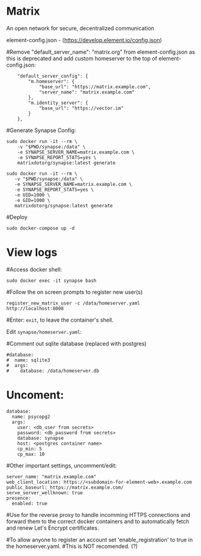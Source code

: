 # Matrix
An open network for secure, decentralized communication


element-config.json  - (https://develop.element.io/config.json)

#Remove "default_server_name": "matrix.org" from element-config.json as this is deprecated and add custom homeserver to the top of element-config.json:
```
    "default_server_config": {
        "m.homeserver": {
            "base_url": "https://matrix.example.com",
            "server_name": "matrix.example.com"
        },
        "m.identity_server": {
            "base_url": "https://vector.im"
        }
    },
```

#Generate Synapse Config:
```
sudo docker run -it --rm \
    -v "$PWD/synapse:/data" \
    -e SYNAPSE_SERVER_NAME=matrix.example.com \
    -e SYNAPSE_REPORT_STATS=yes \
    matrixdotorg/synapse:latest generate
 ```
 ```
sudo docker run -it --rm \
    -v "$PWD/synapse:/data" \
    -e SYNAPSE_SERVER_NAME=matrix.example.com \
    -e SYNAPSE_REPORT_STATS=yes \
    -e UID=1000 \
    -e GID=1000 \
    matrixdotorg/synapse:latest generate
```
#Deploy
```
sudo docker-compose up -d
```

# View logs

#Access docker shell:
```
sudo docker exec -it synapse bash
```

#Follow the on screen prompts to register new user(s)
```
register_new_matrix_user -c /data/homeserver.yaml http://localhost:8008
```

#Enter: `exit`, to leave the container's shell.

Edit `synapse/homeserver.yaml`:

#Comment out sqlite database (replaced with postgres)
```
#database:
#  name: sqlite3
#  args:
#    database: /data/homeserver.db
```

# Uncoment: 
```
database:
  name: psycopg2
  args:
    user: <db_user from secrets>
    password: <db_password from secrets>
    database: synapse
    host: <postgres container name>
    cp_min: 5
    cp_max: 10
```

#Other important settings, uncomment/edit:
```
server_name: "matrix.example.com"
web_client_location: https://<subdomain-for-element-web>.example.com
public_baseurl: https://matrix.example.com/
serve_server_wellknown: true
presence:
  enabled: true
```

#Use for the reverse proxy to handle incomming HTTPS connections and forward them to the correct docker containers and to automatically fetch and renew Let's Encrypt certificates.

#To allow anyone to register an account set 'enable_registration' to true in the homeserver.yaml.
#This is NOT recomended. (?)
